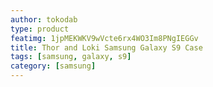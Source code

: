 ```yaml
---
author: tokodab
type: product
featimg: 1jpMEKWKV9wVcte6rx4WO3Im8PNgIEGGv
title: Thor and Loki Samsung Galaxy S9 Case
tags: [samsung, galaxy, s9]
category: [samsung]
---
```

